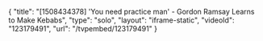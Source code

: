 {
    "title": "[1508434378] 'You need practice man' - Gordon Ramsay Learns to Make Kebabs",
    "type": "solo",
    "layout": "iframe-static",
    "videoId": "123179491",
    "url": "\/tvpembed\/123179491"
}